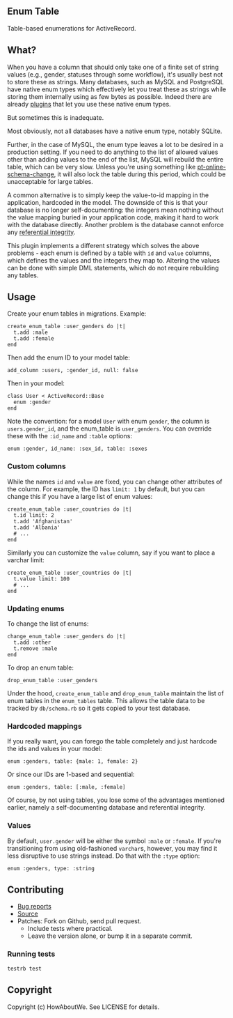 ## Enum Table

Table-based enumerations for ActiveRecord.

## What?

When you have a column that should only take one of a finite set of string
values (e.g., gender, statuses through some workflow), it's usually best not to
store these as strings. Many databases, such as MySQL and PostgreSQL have native
enum types which effectively let you treat these as strings while storing them
internally using as few bytes as possible. Indeed there are already
[plugins][enum_column3] that let you use these native enum types.

But sometimes this is inadequate.

Most obviously, not all databases have a native enum type, notably SQLite.

Further, in the case of MySQL, the enum type leaves a lot to be desired in a
production setting. If you need to do anything to the list of allowed values
other than adding values to the end of the list, MySQL will rebuild the entire
table, which can be very slow. Unless you're using something like
[pt-online-schema-change][pt-osc], it will also lock the table during this
period, which could be unacceptable for large tables.

A common alternative is to simply keep the value-to-id mapping in the
application, hardcoded in the model. The downside of this is that your database
is no longer self-documenting: the integers mean nothing without the value
mapping buried in your application code, making it hard to work with the
database directly. Another problem is the database cannot enforce any
[referential integrity][foreigner].

This plugin implements a different strategy which solves the above problems -
each enum is defined by a table with `id` and `value` columns, which defines the
values and the integers they map to. Altering the values can be done with simple
DML statements, which do not require rebuilding any tables.

[enum_column3]: https://github.com/taktsoft/enum_column3
[pt-osc]: http://www.percona.com/doc/percona-toolkit/2.1/pt-online-schema-change.html
[foreigner]: https://github.com/matthuhiggins/foreigner

## Usage

Create your enum tables in migrations. Example:

    create_enum_table :user_genders do |t|
      t.add :male
      t.add :female
    end

Then add the enum ID to your model table:

    add_column :users, :gender_id, null: false

Then in your model:

    class User < ActiveRecord::Base
      enum :gender
    end

Note the convention: for a model `User` with enum `gender`, the column is
`users.gender_id`, and the enum_table is `user_genders`. You can override these
with the `:id_name` and `:table` options:

    enum :gender, id_name: :sex_id, table: :sexes

### Custom columns

While the names `id` and `value` are fixed, you can change other attributes of
the column. For example, the ID has `limit: 1` by default, but you can change
this if you have a large list of enum values:

    create_enum_table :user_countries do |t|
      t.id limit: 2
      t.add 'Afghanistan'
      t.add 'Albania'
      # ...
    end

Similarly you can customize the `value` column, say if you want to place a
varchar limit:

    create_enum_table :user_countries do |t|
      t.value limit: 100
      # ...
    end

### Updating enums

To change the list of enums:

    change_enum_table :user_genders do |t|
      t.add :other
      t.remove :male
    end

To drop an enum table:

    drop_enum_table :user_genders

Under the hood, `create_enum_table` and `drop_enum_table` maintain the list of
enum tables in the `enum_tables` table. This allows the table data to be tracked
by `db/schema.rb` so it gets copied to your test database.

### Hardcoded mappings

If you really want, you can forego the table completely and just hardcode the
ids and values in your model:

    enum :genders, table: {male: 1, female: 2}

Or since our IDs are 1-based and sequential:

    enum :genders, table: [:male, :female]

Of course, by not using tables, you lose some of the advantages mentioned
earlier, namely a self-documenting database and referential integrity.

### Values

By default, `user.gender` will be either the symbol `:male` or `:female`. If
you're transitioning from using old-fashioned `varchar`s, however, you may find
it less disruptive to use strings instead. Do that with the `:type` option:

    enum :genders, type: :string

## Contributing

 * [Bug reports](https://github.com/howaboutwe/enum_table/issues)
 * [Source](https://github.com/howaboutwe/enum_table)
 * Patches: Fork on Github, send pull request.
   * Include tests where practical.
   * Leave the version alone, or bump it in a separate commit.

### Running tests
```
testrb test
```

## Copyright

Copyright (c) HowAboutWe. See LICENSE for details.
